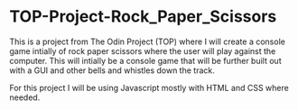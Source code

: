 # TOP-Project-Rock_Paper_Scissors

This is a project from The Odin Project (TOP) where I will create a console game intially of rock paper scissors where the user will play against the computer. This will intially be a console game that will be further built out with a GUI and other bells and whistles down the track.

For this project I will be using Javascript mostly with HTML and CSS where needed.